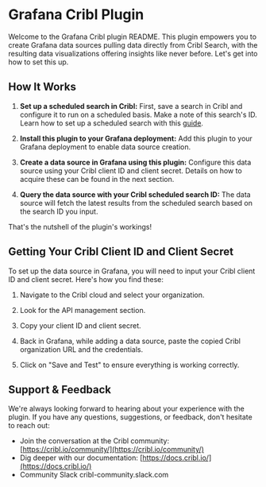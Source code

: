 # Grafana Cribl Plugin

Welcome to the Grafana Cribl plugin README. This plugin empowers you to create Grafana data sources pulling data directly from Cribl Search, with the resulting data visualizations offering insights like never before. Let's get into how to set this up.

## How It Works

1. **Set up a scheduled search in Cribl:** First, save a search in Cribl and configure it to run on a scheduled basis. Make a note of this search's ID. Learn how to set up a scheduled search with this [guide](https://docs.cribl.io/search/scheduled-searches/).
   
2. **Install this plugin to your Grafana deployment:** Add this plugin to your Grafana deployment to enable data source creation.

3. **Create a data source in Grafana using this plugin:** Configure this data source using your Cribl client ID and client secret. Details on how to acquire these can be found in the next section.

4. **Query the data source with your Cribl scheduled search ID:** The data source will fetch the latest results from the scheduled search based on the search ID you input.

That's the nutshell of the plugin's workings!

## Getting Your Cribl Client ID and Client Secret

To set up the data source in Grafana, you will need to input your Cribl client ID and client secret. Here's how you find these:

1. Navigate to the Cribl cloud and select your organization.

2. Look for the API management section.

3. Copy your client ID and client secret.

4. Back in Grafana, while adding a data source, paste the copied Cribl organization URL and the credentials.

5. Click on "Save and Test" to ensure everything is working correctly.

## Support & Feedback

We're always looking forward to hearing about your experience with the plugin. If you have any questions, suggestions, or feedback, don't hesitate to reach out:

- Join the conversation at the Cribl community: [https://cribl.io/community/](https://cribl.io/community/)
- Dig deeper with our documentation: [https://docs.cribl.io/](https://docs.cribl.io/)
- Community Slack cribl-community.slack.com